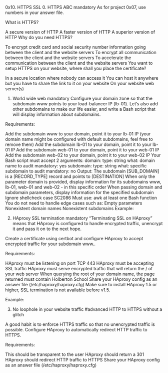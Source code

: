0x10. HTTPS SSL
0. HTTPS ABC mandatory
As for project 0x07, use numbers in your answer file.

What is HTTPS?

A secure version of HTTP
A faster version of HTTP
A superior version of HTTP
Why do you need HTTPS?

To encrypt credit card and social security number information going between the client and the website servers
To encrypt all communication between the client and the website servers
To accelerate the communication between the client and the website servers
You want to setup HTTPS on your website, where shall you place the certificate?

In a secure location where nobody can access it
You can host it anywhere but you have to share the link to it on your website
On your website web server(s)
1. World wide web mandatory
Configure your domain zone so that the subdomain www points to your load-balancer IP (lb-01). Let’s also add other subdomains to make our life easier, and write a Bash script that will display information about subdomains.

Requirements:

Add the subdomain www to your domain, point it to your lb-01 IP (your domain name might be configured with default subdomains, feel free to remove them)
Add the subdomain lb-01 to your domain, point it to your lb-01 IP
Add the subdomain web-01 to your domain, point it to your web-01 IP
Add the subdomain web-02 to your domain, point it to your web-02 IP
Your Bash script must accept 2 arguments:
domain:
type: string
what: domain name to audit
mandatory: yes
subdomain:
type: string
what: specific subdomain to audit
mandatory: no
Output: The subdomain [SUB_DOMAIN] is a [RECORD_TYPE] record and points to [DESTINATION]
When only the parameter domain is provided, display information for its subdomains www, lb-01, web-01 and web-02 - in this specific order
When passing domain and subdomain parameters, display information for the specified subdomain
Ignore shellcheck case SC2086
Must use:
awk
at least one Bash function
You do not need to handle edge cases such as:
Empty parameters
Nonexistent domain names
Nonexistent subdomains
Example:

2. HAproxy SSL termination mandatory
“Terminating SSL on HAproxy” means that HAproxy is configured to handle encrypted traffic, unencrypt it and pass it on to the next hope.

Create a certificate using certbot and configure HAproxy to accept encrypted traffic for your subdomain www..

Requirements:

HAproxy must be listening on port TCP 443
HAproxy must be accepting SSL traffic
HAproxy must serve encrypted traffic that will return the / of your web server
When querying the root of your domain name, the page returned must contain Holberton School
Share your HAproxy config as an answer file (/etc/haproxy/haproxy.cfg)
Make sure to install HAproxy 1.5 or higher, SSL termination is not available before v1.5.

Example:

3. No loophole in your website traffic #advanced
HTTP to HTTPS without a glitch

A good habit is to enforce HTTPS traffic so that no unencrypted traffic is possible. Configure HAproxy to automatically redirect HTTP traffic to HTTPS.

Requirements:

This should be transparent to the user
HAproxy should return a 301
HAproxy should redirect HTTP traffic to HTTPS
Share your HAproxy config as an answer file (/etc/haproxy/haproxy.cfg)

